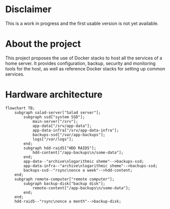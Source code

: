 # Disclaimer

This is a work in progress and the first usable version is not yet available.

# About the project

This project proposes the use of Docker stacks to host all the services of a home server. It provides configuration, backup, security and monitoring tools for the host, as well as reference Docker stacks for setting up common services.

# Hardware architecture
```mermaid
flowchart TB;
    subgraph salad-server["Salad server"];
        subgraph ssd["system SSD"];
            main-server["/srv"];
            app-data["/srv/app-data"];
            app-data-infra["/srv/app-data-infra"];
            backups-ssd["/var/app-backups"];
            logs["/var/logs"];
        end;
        subgraph hdd-raid5["HDD RAID5"];
            hdd-content["/app-backups\n/some-data"];
        end;
        app-data--"archive\nlogarithmic sheme"-->backups-ssd;
        app-data-infra--"archive\nlogarithmic sheme"-->backups-ssd;
        backups-ssd--"rsync\nonce a week"-->hdd-content;
    end;
    subgraph remote-computer["remote computer"];
        subgraph backup-disk["backup disk"];
            remote-content["/app-backups\n/some-data"];
        end;
    end;
    hdd-raid5--"rsync\nonce a month"-->backup-disk;
```
